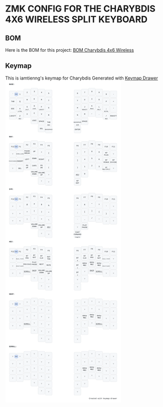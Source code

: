 # ZMK CONFIG FOR THE CHARYBDIS 4X6 WIRELESS SPLIT KEYBOARD

## BOM

Here is the BOM for this project: [BOM Charybdis 4x6 Wireless](/docs/bom/readme.md)

## Keymap

This is iamtienng's keymap for Charybdis
Generated with [Keymap Drawer](https://github.com/caksoylar/keymap-drawer-web/)
![Tim Keymap](/docs/keymap/tim_keymap.svg)
